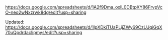 https://docs.google.com/spreadsheets/d/1A2f9Dma_oxlL0DBtpXY86FrvpVcO-neo2wNxzrwk8dg/edit?usp=sharing 


Updated: https://docs.google.com/spreadsheets/d/1lpXDkiTUaPLijZWy69CzUJqiGqX70uQpdrdaclipmys/edit?usp=sharing
